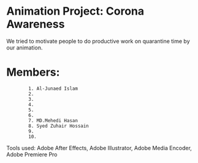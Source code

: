 # Animation Project: Corona Awareness
We tried to motivate people to do productive work on quarantine time by our animation.

# Members:
			1. Al-Junaed Islam
			2.
			3.
			4.
			5.
			6.
			7. MD.Mehedi Hasan
			8. Syed Zuhair Hossain
			9.
			10.

Tools used: Adobe After Effects, Adobe Illustrator, Adobe Media Encoder, Adobe Premiere Pro

